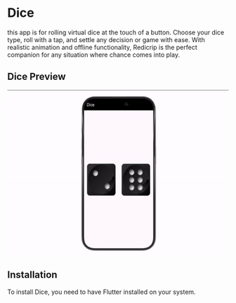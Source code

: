 # Dice

this app is for rolling virtual dice at the touch of a button. Choose your dice type, roll with a tap, and settle any decision or game with ease. With realistic animation and offline functionality, Redicrip is the perfect companion for any situation where chance comes into play. 

## Dice Preview

![Dice Image](dice_gif.gif)





## Installation

To install Dice, you need to have Flutter installed on your system.

